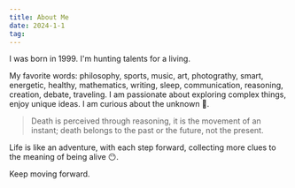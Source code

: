 ```yaml
---
title: About Me
date: 2024-1-1
tag:
---
```


I was born in 1999. I'm hunting talents for a living. 

My favorite words: philosophy, sports, music, art, photograthy, smart, energetic, healthy, mathematics, writing, sleep, communication, reasoning, creation, debate, traveling. I am passionate about exploring complex things, enjoy unique ideas. I am curious about the unknown 🤔.

> Death is perceived through reasoning, it is the movement of an instant; death belongs to the past or the future, not the present.

Life is like an adventure, with each step forward, collecting more clues to the meaning of being alive 😶. 

Keep moving forward.












